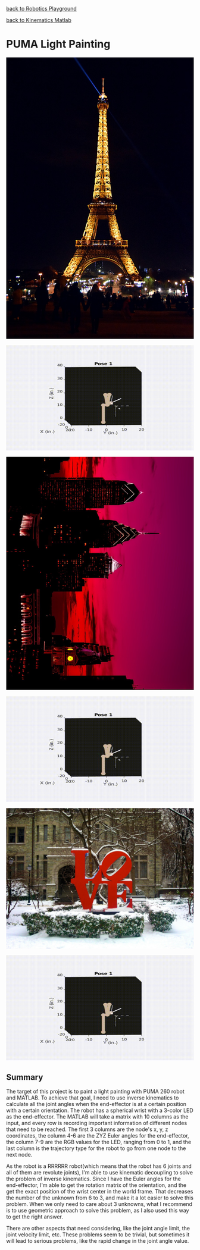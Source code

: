 [back to Robotics Playground](https://github.com/sandeepgogadi/Robotics-Playground)

[back to Kinematics Matlab](https://github.com/sandeepgogadi/Kinematics-Matlab)

# PUMA Light Painting

![alt text](https://github.com/sandeepgogadi/Kinematics-Matlab/blob/master/PUMA%20Light%20Painting/eiffel.jpg "Eiffel")

![alt text](https://github.com/sandeepgogadi/Kinematics-Matlab/blob/master/PUMA%20Light%20Painting/eiffel.gif "Eiffel Output")

![alt text](https://github.com/sandeepgogadi/Kinematics-Matlab/blob/master/PUMA%20Light%20Painting/skyline.jpg "Skyline")

![alt text](https://github.com/sandeepgogadi/Kinematics-Matlab/blob/master/PUMA%20Light%20Painting/skyline.gif "Skyline Output")

![alt text](https://github.com/sandeepgogadi/Kinematics-Matlab/blob/master/PUMA%20Light%20Painting/love.jpg "Love")

![alt text](https://github.com/sandeepgogadi/Kinematics-Matlab/blob/master/PUMA%20Light%20Painting/love.gif "Love Output")

## Summary

The target of this project is to paint a light painting with PUMA 260 robot and MATLAB. To achieve that goal, I need to use inverse kinematics to calculate all the joint angles when the end-effector is at a certain position with a certain orientation. The robot has a spherical wrist with a 3-color LED as the end-effector. The MATLAB will take a matrix with 10 columns as the input, and every row is recording important information of different nodes that need to be reached. The first 3 columns are the node's x, y, z coordinates, the column 4-6 are the ZYZ Euler angles for the end-effector, the column 7-9 are the RGB values for the LED, ranging from 0 to 1, and the last column is the trajectory type for the robot to go from one node to the next node.

As the robot is a RRRRRR robot(which means that the robot has 6 joints and all of them are revolute joints), I'm able to use kinematic decoupling to solve the problem of inverse kinematics. Since I have the Euler angles for the end-effector, I'm able to get the rotation matrix of the orientation, and the get the exact position of the wrist center in the world frame. That decreases the number of the unknown from 6 to 3, and make it a lot easier to solve this problem. When we only need to care about 3 unknowns, what I recommend is to use geometric approach to solve this problem, as I also used this way to get the right answer.

There are other aspects that need considering, like the joint angle limit, the joint velocity limit, etc. These problems seem to be trivial, but sometimes it will lead to serious problems, like the rapid change in the joint angle value. 
